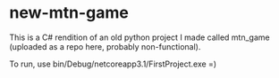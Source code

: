 # new-mtn-game
This is a C# rendition of an old python project I made called mtn_game (uploaded as a repo here, probably non-functional).

To run, use bin/Debug/netcoreapp3.1/FirstProject.exe =)
